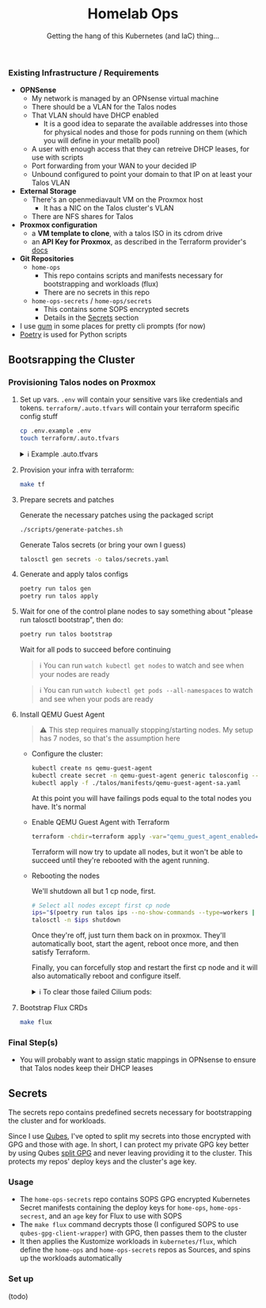 <header align="center">

# Homelab Ops

Getting the hang of this Kubernetes (and IaC) thing...

</header>

### Existing Infrastructure / Requirements

- **OPNSense**
  - My network is managed by an OPNsense virtual machine
  - There should be a VLAN for the Talos nodes
  - That VLAN should have DHCP enabled
    - It is a good idea to separate the available addresses into those for physical nodes and those for pods running on them (which you will define in your metallb pool)
  - A user with enough access that they can retreive DHCP leases, for use with scripts
  - Port forwarding from your WAN to your decided IP
  - Unbound configured to point your domain to that IP on at least your Talos VLAN
- **External Storage**
  - There's an openmediavault VM on the Proxmox host
    - It has a NIC on the Talos cluster's VLAN
  - There are NFS shares for Talos
- **Proxmox configuration**
  - a **VM template to clone**, with a talos ISO in its cdrom drive
  - an **API Key for Proxmox**, as described in the Terraform provider's [docs](https://registry.terraform.io/providers/Telmate/proxmox/latest/docs#creating-the-proxmox-user-and-role-for-terraform)
- **Git Repositories**
  - `home-ops`
    - This repo contains scripts and manifests necessary for bootstrapping and workloads (flux)
    - There are no secrets in this repo
  - `home-ops-secrets` / `home-ops/secrets`
    - This contains some SOPS encrypted secrets
    - Details in the [Secrets](#secrets) section
- I use [gum](https://github.com/charmbracelet/gum) in some places for pretty cli prompts (for now)
- [Poetry](https://python-poetry.org/) is used for Python scripts


## Bootsrapping the Cluster

### Provisioning Talos nodes on Proxmox

1. Set up vars. `.env` will contain your sensitive vars like credentials and tokens. `terraform/.auto.tfvars` will contain your terraform specific config stuff

    ```sh
    cp .env.example .env
    touch terraform/.auto.tfvars
    ```


    <details>
    <summary>
        ℹ️ Example .auto.tfvars
    </summary>

    ```
    bridge              = "vmbrX"
    pve_node            = "nodename"
    storage             = "zfsX"
    talos_template_name = "talos-node" # the name of the vm template with the talos iso in cdrom
    vlan_tag            = "69" # nice
    pve_tags            = "" # if any

    control_plane_nodes_count = 3
    control_plane_total_mem   = 12288
    worker_nodes_count        = 4
    workers_total_mem         = 53248
    ```
    </details>



1. Provision your infra with terraform:

    ```sh
    make tf
    ```

1. Prepare secrets and patches

    Generate the necessary patches using the packaged script

    ```sh
    ./scripts/generate-patches.sh
    ```

    Generate Talos secrets (or bring your own I guess)

    ```sh
    talosctl gen secrets -o talos/secrets.yaml
    ```

1. Generate and apply talos configs

    ```sh
    poetry run talos gen
    poetry run talos apply
    ```

1. Wait for one of the control plane nodes to say something about "please run talosctl bootstrap", then do:

    ```sh
    poetry run talos bootstrap
    ```

    Wait for all pods to succeed before continuing

    > ℹ️ You can run `watch kubectl get nodes` to watch and see when your nodes are ready

    > ℹ️ You can run `watch kubectl get pods --all-namespaces` to watch and see when your pods are ready


1. Install QEMU Guest Agent

    > ⚠️ This step requires manually stopping/starting nodes. My setup has 7 nodes, so that's the assumption here

    - Configure the cluster:

      ```sh
      kubectl create ns qemu-guest-agent
      kubectl create secret -n qemu-guest-agent generic talosconfig --from-file=config="$TALOSCONFIG"
      kubectl apply -f ./talos/manifests/qemu-guest-agent-sa.yaml
      ```

      At this point you will have failings pods equal to the total nodes you have. It's normal


    - Enable QEMU Guest Agent with Terraform

      ```sh
      terraform -chdir=terraform apply -var="qemu_guest_agent_enabled=1"
      ```

      Terraform will now try to update all nodes, but it won't be able to succeed until they're rebooted with the agent running.

    - Rebooting the nodes

      We'll shutdown all but 1 cp node, first.

      ```sh
      # Select all nodes except first cp node
      ips="$(poetry run talos ips --no-show-commands --type=workers |  tr '\n' ',' | sed 's/,$//'),$(poetry run talos ips --no-show-commands --type=control_plane | tail -n -2 | tr '\n' ',' | sed 's/,$//')"
      talosctl -n $ips shutdown
      ```

      Once they're off, just turn them back on in proxmox. They'll automatically boot, start the agent, reboot once more, and then satisfy Terraform.

      Finally, you can forcefully stop and restart the first cp node and it will also automatically reboot and configure itself.

      <details>
      <summary>ℹ️ To clear those failed Cilium pods:</summary>

      ```sh
      kubectl -n kube-system delete pods $(kubectl get pods -n kube-system | grep cilium | grep Shutdown | grep 0/1 | awk '{print  $1}' | tr '\n' ' ')
      ```

      </details>


  1. Bootstrap Flux CRDs

      ```sh
      make flux
      ```

### Final Step(s)

- You will probably want to assign static mappings in OPNsense to ensure that Talos nodes keep their DHCP leases

<h2 id="secrets">Secrets</h3>

The secrets repo contains predefined secrets necessary for bootstrapping the cluster and for workloads.

Since I use [Qubes](https://qubes-os.org), I've opted to split my secrets into those encrypted with GPG and those with age. In short, I can protect my private GPG key better by using Qubes [split GPG](https://www.qubes-os.org/doc/split-gpg/) and never leaving providing it to the cluster. This protects my repos' deploy keys and the cluster's age key.


### Usage

- The `home-ops-secrets` repo contains SOPS GPG encrypted Kubernetes Secret manifests containing the deploy keys for `home-ops`, `home-ops-secrest`, and an `age` key for Flux to use with SOPS
- The `make flux` command decrypts those (I configured SOPS to use `qubes-gpg-client-wrapper`) with GPG, then passes them to the cluster
- It then applies the Kustomize workloads in `kubernetes/flux`, which define the `home-ops` and `home-ops-secrets` repos as Sources, and spins up the workloads automatically

### Set up

(todo)
